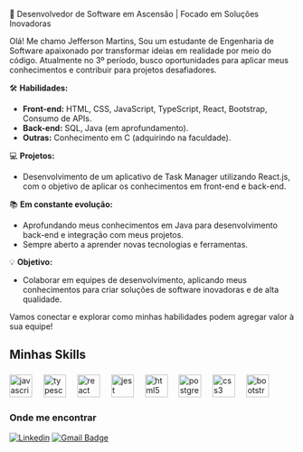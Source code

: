 

🚀 Desenvolvedor de Software em Ascensão | Focado em Soluções Inovadoras

Olá! Me chamo Jefferson Martins, Sou um estudante de Engenharia de Software apaixonado por transformar ideias em realidade por meio do código. Atualmente no 3º período, busco oportunidades para aplicar meus conhecimentos e contribuir para projetos desafiadores.

🛠️ **Habilidades:**

*   **Front-end:** HTML, CSS, JavaScript, TypeScript, React, Bootstrap, Consumo de APIs.
*   **Back-end:** SQL, Java (em aprofundamento).
*   **Outras:** Conhecimento em C (adquirindo na faculdade).

💻 **Projetos:**
*   Desenvolvimento de um aplicativo de Task Manager utilizando React.js, com o objetivo de aplicar os conhecimentos em front-end e back-end.

📚 **Em constante evolução:**
*   Aprofundando meus conhecimentos em Java para desenvolvimento back-end e integração com meus projetos.
*   Sempre aberto a aprender novas tecnologias e ferramentas.

💡 **Objetivo:**
*   Colaborar em equipes de desenvolvimento, aplicando meus conhecimentos para criar soluções de software inovadoras e de alta qualidade.

Vamos conectar e explorar como minhas habilidades podem agregar valor à sua equipe!

<h2 align="left">Minhas Skills</h2>

###

<div align="left">
  <img src="https://cdn.jsdelivr.net/gh/devicons/devicon/icons/javascript/javascript-original.svg" height="40" alt="javascript logo"  />
  <img width="12" />
  <img src="https://cdn.jsdelivr.net/gh/devicons/devicon/icons/typescript/typescript-original.svg" height="40" alt="typescript logo"  />
  <img width="12" />
  <img src="https://cdn.jsdelivr.net/gh/devicons/devicon/icons/react/react-original.svg" height="40" alt="react logo"  />
  <img width="12" />
  <img src="https://cdn.jsdelivr.net/gh/devicons/devicon/icons/jest/jest-plain.svg" height="40" alt="jest logo"  />
  <img width="12" />
  <img src="https://cdn.jsdelivr.net/gh/devicons/devicon/icons/html5/html5-original.svg" height="40" alt="html5 logo"  />
  <img width="12" />
  <img src="https://cdn.jsdelivr.net/gh/devicons/devicon/icons/postgresql/postgresql-original.svg" height="40" alt="postgresql logo"  />
  <img width="12" />
  <img src="https://cdn.jsdelivr.net/gh/devicons/devicon/icons/css3/css3-original.svg" height="40" alt="css3 logo"  />
  <img width="12" />
  <img src="https://cdn.jsdelivr.net/gh/devicons/devicon/icons/bootstrap/bootstrap-original.svg" height="40" alt="bootstrap logo"  />
</div>

###

<h3>Onde me encontrar</h3>

[![Linkedin](https://img.shields.io/badge/-Jefferson-blue?style=flat-square&logo=Linkedin&logoColor=white&link=https://www.linkedin.com/in/jefferson-martins-mendes/)](https://www.linkedin.com/in/jefferson-martins-mendes/)
[![Gmail Badge](https://img.shields.io/badge/-Jefferson-006bed?style=flat-square&logo=Gmail&logoColor=white&link=mailto:jeffersonmartinsmendes@gmail.com)](mailto:jeffersonmartinsmendes@gmail.com)

<!---
jeffmmartins/jeffmmartins is a ✨ special ✨ repository because its `README.md` (this file) appears on your GitHub profile.
You can click the Preview link to take a look at your changes.
--->



